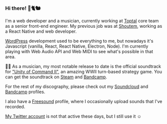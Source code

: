 ### Hi there! 👋🐈🐿️

I'm a web developer and a musician, currently working at [Toptal](https://www.toptal.com/) core team as a senior front-end engineer. My previous job was at [Shoutem](https://shoutem.com/), working as a React Native and web developer.

[WordPress](https://wordpress.org/plugins/file-gallery/) development used to be everything to me, but nowadays it's Javascript (vanilla, React, React Native, Electron, Node). I'm currently playing with Web Audio API and Web MIDI to see what's possible in that area.

🎹🎵 As a musician, my most notable release to date is the official soundtrack for ["Unity of Command II"](https://s.team/a/809230), an amazing WWII turn-based strategy game. You can get the soundtrack on [Steam](https://s.team/a/1309670) and [Bandcamp](https://aesqe.bandcamp.com/album/unity-of-command-ii-ost).

For the rest of my discography, please check out my [Soundcloud](https://soundcloud.com/aesqe) and [Bandcamp](https://aesqe.bandcamp.com) profiles.

I also have a [Freesound](https://freesound.org/people/aesqe/) profile, where I occasionally upload sounds that I've recorded.

[My Twitter account](https://twitter.com/aesqe/) is not that active these days, but I still use it ☺️

<!--
**aesqe/aesqe** is a ✨ _special_ ✨ repository because its `README.md` (this file) appears on your GitHub profile.

Here are some ideas to get you started:

- 🔭 I’m currently working on ...
- 🌱 I’m currently learning ...
- 👯 I’m looking to collaborate on ...
- 🤔 I’m looking for help with ...
- 💬 Ask me about ...
- 📫 How to reach me: ...
- 😄 Pronouns: ...
- ⚡ Fun fact: ...
-->
